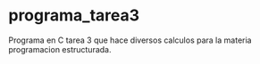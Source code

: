 # programa_tarea3
Programa en C tarea 3 que hace diversos calculos para la materia programacion estructurada.

